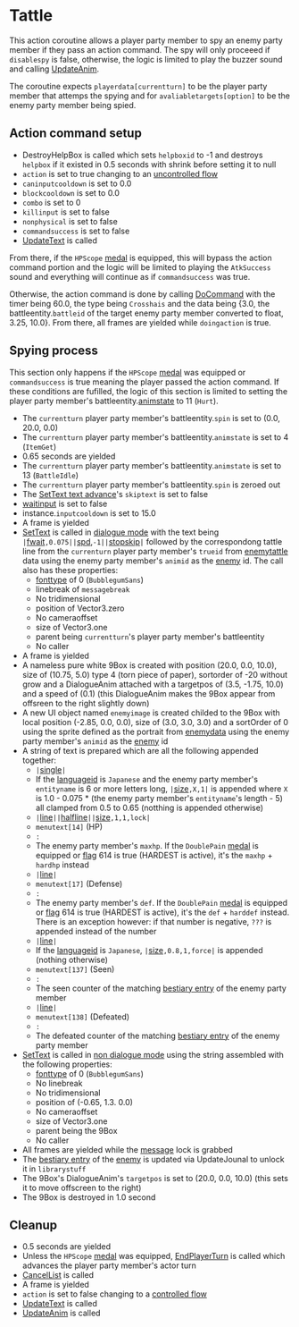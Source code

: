 # Tattle
This action coroutine allows a player party member to spy an enemy party member if they pass an action command. The spy will only proceeed if `disablespy` is false, otherwise, the logic is limited to play the buzzer sound and calling [UpdateAnim](../../Visual%20rendering/UpdateAnim.md).

The coroutine expects `playerdata[currentturn]` to be the player party member that attemps the spying and for `avaliabletargets[option]` to be the enemy party member being spied.

## Action command setup

- DestroyHelpBox is called which sets `helpboxid` to -1 and destroys `helpbox` if it existed in 0.5 seconds with shrink before setting it to null
- `action` is set to true changing to an [uncontrolled flow](../Update%20flows/Uncontrolled%20flow.md)
- `caninputcooldown` is set to 0.0
- `blockcooldown` is set to 0.0
- `combo` is set to 0
- `killinput` is set to false
- `nonphysical` is set to false
- `commandsuccess` is set to false
- [UpdateText](../../Visual%20rendering/UpdateText.md) is called

From there, if the `HPScope` [medal](../../../Enums%20and%20IDs/Medal.md) is equipped, this will bypass the action command portion and the logic will be limited to playing the `AtkSuccess` sound and everything will continue as if `commandsuccess` was true.

Otherwise, the action command is done by calling [DoCommand](../../Action%20commands/DoCommand.md) with the timer being 60.0, the type being `Crosshais` and the data being {3.0, the battleentity.`battleid` of the target enemy party member converted to float, 3.25, 10.0}. From there, all frames are yielded while `doingaction` is true.

## Spying process
This section only happens if the `HPScope` [medal](../../../Enums%20and%20IDs/Medal.md) was equipped or `commandsuccess` is true meaning the player passed the action command. If these conditions are fufilled, the logic of this section is limited to setting the player party member's battleentity.[animstate](../../../Entities/EntityControl/Animations/animstate.md) to 11 (`Hurt`).

- The `currentturn` player party member's battleentity.`spin` is set to (0.0, 20.0, 0.0)
- The `currentturn` player party member's battleentity.`animstate` is set to 4 (`ItemGet`)
- 0.65 seconds are yielded
- The `currentturn` player party member's battleentity.`animstate` is set to 13 (`BattleIdle`)
- The `currentturn` player party member's battleentity.`spin` is zeroed out
- The [SetText text advance](../../../SetText/Related%20Systems/Text%20advance.md)'s `skiptext` is set to false
- [waitinput](../../../SetText/Notable%20states.md#waitinput) is set to false
- instance.`inputcooldown` is set to 15.0
- A frame is yielded
- [SetText](../../../SetText/SetText.md) is called in [dialogue mode](../../../SetText/Dialogue%20mode.md#dialogue-mode) with the text being `|`[fwait](../../../SetText/Individual%20commands/Fwait.md)`,0.075||`[spd](../../../SetText/Individual%20commands/Spd.md),`-1||`[stopskip](../../../SetText/Individual%20commands/Stopskip.md)`|` followed by the correspondong tattle line from the `currenturn` player party member's `trueid` from [enemytattle](../../../TextAsset%20Data/Enemies%20data.md#enemytattle-data) data using the enemy party member's `animid` as the [enemy](../../../Enums%20and%20IDs/Enemies.md) id. The call also has these properties:
    - [fonttype](../../../SetText/Notable%20states.md#fonttype) of 0 (`BubblegumSans`)
    - linebreak of `messagebreak`
    - No tridimensional
    - position of Vector3.zero
    - No cameraoffset
    - size of Vector3.one
    - parent being `currentturn`'s player party member's battleentity
    - No caller
- A frame is yielded
- A nameless pure white 9Box is created with position (20.0, 0.0, 10.0), size of (10.75, 5.0) type 4 (torn piece of paper), sortorder of -20 without grow and a DialogueAnim attached with a targetpos of (3.5, -1.75, 10.0) and a speed of (0.1) (this DialogueAnim makes the 9Box appear from offsreen to the right slightly down)
- A new UI object named `enemyimage` is created childed to the 9Box with local position (-2.85, 0.0, 0.0), size of (3.0, 3.0, 3.0) and a sortOrder of 0 using the sprite defined as the portrait from [enemydata](../../../TextAsset%20Data/Enemies%20data.md#about-the-portrait-srpite-index) using the enemy party member's `animid` as the [enemy](../../../Enums%20and%20IDs/Enemies.md) id
- A string of text is prepared which are all the following appended together:
    - `|`[single](../../../SetText/Individual%20commands/Single.md)`|`
    - If the [languageid](../../../SetText/languageid.md) is `Japanese` and the enemy party member's `entityname` is 6 or more letters long, `|`[size](../../../SetText/Individual%20commands/size.md)`,X,1|` is appended where `X` is 1.0 - 0.075 * (the enemy party member's `entityname`'s length - 5) all clamped from 0.5 to 0.65 (notthing is appended otherwise)
    - `|`[line](../../../SetText/Individual%20commands/Line.md)`||`[halfline](../../../SetText/Individual%20commands/Halfline.md)`||`[size](../../../SetText/Individual%20commands/size.md)`,1,1,lock|`
    - `menutext[14]` (HP)
    - `: `
    - The enemy party member's `maxhp`. If the `DoublePain` [medal](../../../Enums%20and%20IDs/Medal.md) is equipped or [flag](../../../Flags%20arrays/flags.md) 614 is true (HARDEST is active), it's the `maxhp` + `hardhp` instead
    - `|`[line](../../../SetText/Individual%20commands/Line.md)`|`
    - `menutext[17]` (Defense)
    - `: `
    - The enemy party member's `def`. If the `DoublePain` [medal](../../../Enums%20and%20IDs/Medal.md) is equipped or [flag](../../../Flags%20arrays/flags.md) 614 is true (HARDEST is active), it's the `def` + `harddef` instead. There is an exception however: if that number is negative, `???` is appended instead of the number
    - `|`[line](../../../SetText/Individual%20commands/Line.md)`|`
    - If the [languageid](../../../SetText/languageid.md) is `Japanese`, `|`[size](../../../SetText/Individual%20commands/size.md)`,0.8,1,force|` is appended (nothing otherwise)
    - `menutext[137]` (Seen)
    - `: `
    - The seen counter of the matching [bestiary entry](../../../Enums%20and%20IDs/librarystuff/Bestiary%20entry.md) of the enemy party member
    - `|`[line](../../../SetText/Individual%20commands/Line.md)`|`
    - `menutext[138]` (Defeated)
    - `: `
    - The defeated counter of the matching [bestiary entry](../../../Enums%20and%20IDs/librarystuff/Bestiary%20entry.md) of the enemy party member
- [SetText](../../../SetText/SetText.md) is called in [non dialogue mode](../../../SetText/Dialogue%20mode.md#non-dialogue-mode) using the string assembled with the following properties:
    - [fonttype](../../../SetText/Notable%20states.md#fonttype) of 0 (`BubblegumSans`)
    - No linebreak
    - No tridimensional
    - position of (-0.65, 1.3. 0.0)
    - No cameraoffset
    - size of Vector3.one
    - parent being the 9Box
    - No caller
- All frames are yielded while the [message](../../../SetText/Notable%20states.md#message) lock is grabbed
- The [bestiary entry](../../../Enums%20and%20IDs/librarystuff/Bestiary%20entry.md) of the [enemy](../../../Enums%20and%20IDs/Enemies.md) is updated via UpdateJounal to unlock it in `librarystuff`
- The 9Box's DialogueAnim's `targetpos` is set to (20.0, 0.0, 10.0) (this sets it to move offscreen to the right)
- The 9Box is destroyed in 1.0 second

## Cleanup

- 0.5 seconds are yielded
- Unless the `HPScope` [medal](../../../Enums%20and%20IDs/Medal.md) was equipped, [EndPlayerTurn](../EndPlayerTurn.md) is called which advances the player party member's actor turn
- [CancelList](../../Player%20UI/CancelList.md) is called
- A frame is yielded
- `action` is set to false changing to a [controlled flow](../Update%20flows/Controlled%20flow.md)
- [UpdateText](../../Visual%20rendering/UpdateText.md) is called
- [UpdateAnim](../../Visual%20rendering/UpdateAnim.md) is called
